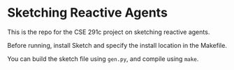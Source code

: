 # Sketching Reactive Agents

This is the repo for the CSE 291c project on sketching reactive agents.

Before running, install Sketch and specify the install location in the Makefile.

You can build the sketch file using `gen.py`, and compile using `make`.